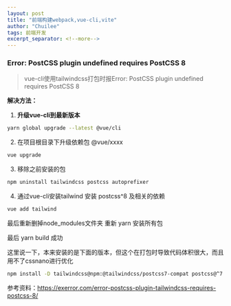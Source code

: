 ```yaml
---
layout: post
title: "前端构建webpack,vue-cli,vite"
author: "Chuilee"
tags: 前端开发
excerpt_separator: <!--more-->
---
```


> <!--more-->

### Error: PostCSS plugin undefined requires PostCSS 8

> vue-cli使用tailwindcss打包时报Error: PostCSS plugin undefined requires PostCSS 8

**解决方法：**

1. **升级vue-cli到最新版本**

```sh
yarn global upgrade --latest @vue/cli
```

2. 在项目根目录下升级依赖包 @vue/xxxx

```sh
vue upgrade
```

3. 移除之前安装的包

```sh
npm uninstall tailwindcss postcss autoprefixer
```

4. 通过vue-cli安装tailwind  安装 postcss^8 及相关的依赖

```sh
vue add tailwind
```

最后重新删掉node_modules文件夹 重新 yarn 安装所有包

最后 yarn build 成功

这里说一下，本来安装的是下面的版本，但这个在打包时导致代码体积很大，而且用不了cssnano进行优化

```sh
npm install -D tailwindcss@npm:@tailwindcss/postcss7-compat postcss@^7 autoprefixer@^9
```

参考资料：https://exerror.com/error-postcss-plugin-tailwindcss-requires-postcss-8/